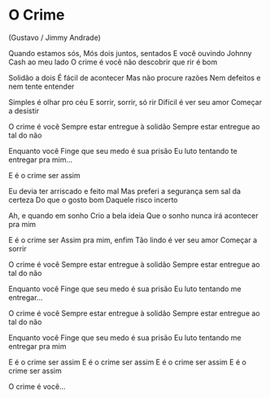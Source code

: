 # O Crime
(Gustavo / Jimmy Andrade)

Quando estamos sós,
Mós dois juntos, sentados
E você ouvindo Johnny Cash ao meu lado
O crime é você não descobrir que rir é bom

Solidão a dois
É fácil de acontecer
Mas não procure razões
Nem defeitos e nem tente entender

Simples é olhar pro céu
E sorrir, sorrir, só rir
Difícil é ver seu amor
Começar a desistir

O crime é você
Sempre estar entregue à solidão
Sempre estar entregue ao tal do não

Enquanto você
Finge que seu medo é sua prisão
Eu luto tentando te entregar pra mim...

E é o crime ser assim

Eu devia ter arriscado e feito mal
Mas preferi a segurança sem sal da certeza
Do que o gosto bom
Daquele risco incerto

Ah, e quando em sonho
Crio a bela ideia
Que o sonho nunca irá acontecer pra mim

E é o crime ser
Assim pra mim, enfim
Tão lindo é ver seu amor
Começar a sorrir

O crime é você
Sempre estar entregue à solidão
Sempre estar entregue ao tal do não

Enquanto você
Finge que seu medo é sua prisão
Eu luto tentando me entregar...

O crime é você
Sempre estar entregue à solidão
Sempre estar entregue ao tal do não

Enquanto você
Finge que seu medo é sua prisão
Eu luto tentando me entregar pra mim

E é o crime ser assim
E é o crime ser assim
E é o crime ser assim
E é o crime ser assim

O crime é você...
